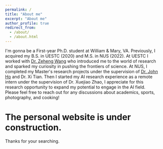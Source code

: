 ```yaml
---
permalink: /
title: "About me"
excerpt: "About me"
author_profile: true
redirect_from: 
  - /about/
  - /about.html
---
```


I'm gonna be a First-year Ph.D. student at William & Mary, VA. Previously, I acquired my B.S. in UESTC (2020) and M.S. in NUS (2022).
At UESTC I worked with [Dr. Zeheng Wang](https://people.csiro.au/W/Z/zeheng-wang) who introduced me to the world of research and sparked my curiosity in pushing the frontiers of science. At NUS, I completed my Master's research projects under the supervision of [Dr. John Ho](https://www.ece.nus.edu.sg/stfpage/hsyj/people.html) and Dr. Xi Tian. Then I started my AI research experience as a remote intern under the supervision of Dr. Xuejiao Zhao, I appreciate for this research opportunity to expand my potential to engage in the AI field. Please feel free to reach out for any discussions about academics, sports, photography, and cooking!

The personal website is under construction.
======
Thanks for your searching.
